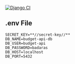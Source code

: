 [![Django CI](https://github.com/arthurdedeus/template-django/actions/workflows/django.yaml/badge.svg)](https://github.com/arthurdedeus/template-django/actions/workflows/django.yaml)
## .env File
```
SECRET_KEY=**//secret-key//**
DB_NAME=budget-api-db
DB_USER=budget-api
DB_PASSWORD=badaras
DB_HOST=localhost
DB_PORT=5432
```
